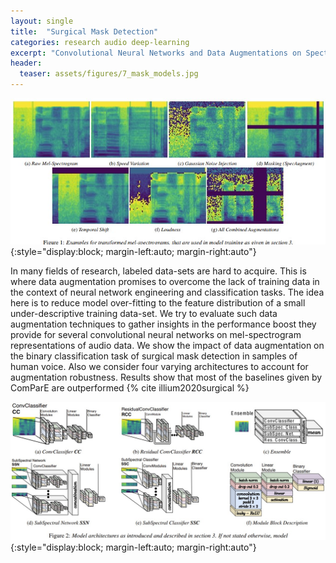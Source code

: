 ```yaml
---
layout: single
title:  "Surgical Mask Detection"
categories: research audio deep-learning
excerpt: "Convolutional Neural Networks and Data Augmentations on Spectrograms"
header:
  teaser: assets/figures/7_mask_models.jpg
---
```


![PEOC Pipeline](\assets\figures\7_mask_mels.jpg){:style="display:block; margin-left:auto; margin-right:auto"}

In many fields of research, labeled data-sets are hard to acquire. This is where data augmentation promises to overcome the lack of training data in the context of neural network engineering and classification tasks. The idea here is to reduce model over-fitting to the feature distribution of a small under-descriptive training data-set. We try to evaluate such data augmentation techniques to gather insights in the performance boost they provide for several convolutional neural networks on mel-spectrogram representations of audio data. We show the impact of data augmentation on the binary classification task of surgical mask detection in samples of human voice. Also we consider four varying architectures to account for augmentation robustness. Results show that most of the baselines given by ComParE are outperformed
{% cite illium2020surgical %}

![Models](\assets\figures\7_mask_models.jpg){:style="display:block; margin-left:auto; margin-right:auto"}
